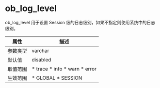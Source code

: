 ob_log_level 
=================================

ob_log_level 用于设置 Session 级的日志级别，如果不指定则使用系统中的日志级别。


| **属性** |                                                                                           **描述**                                                                                            |
|--------|---------------------------------------------------------------------------------------------------------------------------------------------------------------------------------------------|
| 参数类型   | varchar                                                                                                                                                                                     |
| 默认值    | disabled                                                                                                                                                                                    |
| 取值范围   | * trace   * info   * warn   * error    |
| 生效范围   | * GLOBAL   * SESSION                                                                                     |



